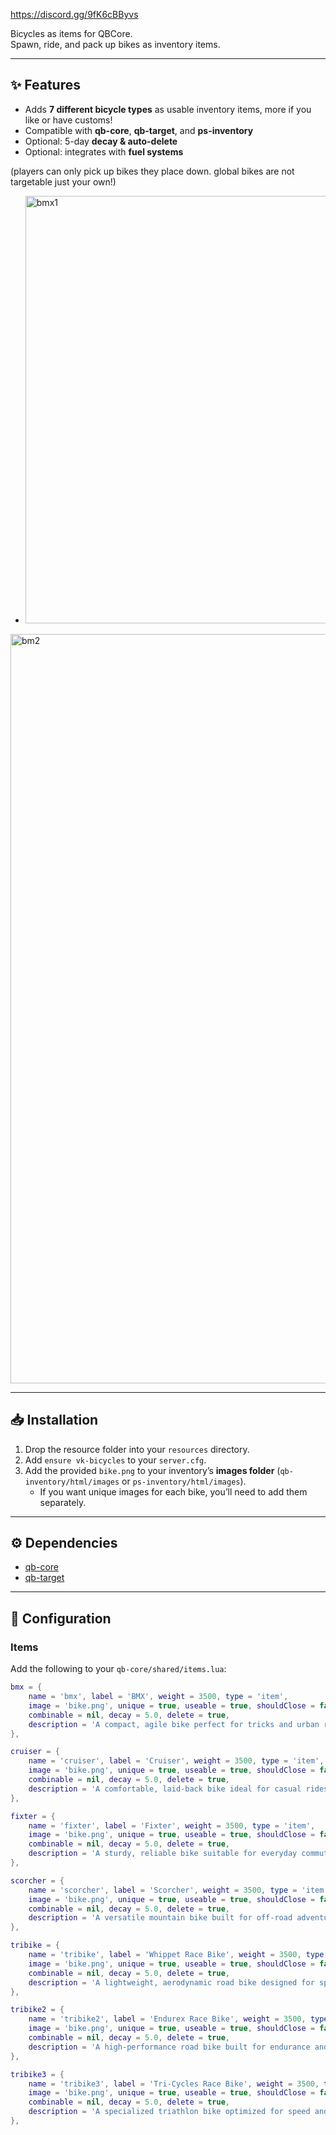 https://discord.gg/9fK6cBByvs


Bicycles as items for QBCore.  
Spawn, ride, and pack up bikes as inventory items.

---

## ✨ Features
- Adds **7 different bicycle types** as usable inventory items, more if you like or have customs!
- Compatible with **qb-core**, **qb-target**, and **ps-inventory**
- Optional: 5-day **decay & auto-delete**
- Optional: integrates with **fuel systems**
  
(players can only pick up bikes they place down. global bikes are not targetable just your own!)

- <img width="646" height="684" alt="bmx1" src="https://github.com/user-attachments/assets/96e613f8-6f6a-4938-9d24-7eb1c6ed892f" />
<img width="1064" height="1199" alt="bm2" src="https://github.com/user-attachments/assets/7af69aa0-62df-4d1f-98b5-404f429867f6" />


---

## 📥 Installation
1. Drop the resource folder into your `resources` directory.
2. Add `ensure vk-bicycles` to your `server.cfg`.
3. Add the provided `bike.png` to your inventory’s **images folder** (`qb-inventory/html/images` or `ps-inventory/html/images`).
   - If you want unique images for each bike, you’ll need to add them separately.

---

## ⚙️ Dependencies
- [qb-core](https://github.com/qbcore-framework/qb-core)  
- [qb-target](https://github.com/qbcore-framework/qb-target)

---

## 🔧 Configuration

### Items  
Add the following to your `qb-core/shared/items.lua`:

```lua
bmx = {
    name = 'bmx', label = 'BMX', weight = 3500, type = 'item',
    image = 'bike.png', unique = true, useable = true, shouldClose = false,
    combinable = nil, decay = 5.0, delete = true,
    description = 'A compact, agile bike perfect for tricks and urban riding.'
},

cruiser = {
    name = 'cruiser', label = 'Cruiser', weight = 3500, type = 'item',
    image = 'bike.png', unique = true, useable = true, shouldClose = false,
    combinable = nil, decay = 5.0, delete = true,
    description = 'A comfortable, laid-back bike ideal for casual rides and beach cruising.'
},

fixter = {
    name = 'fixter', label = 'Fixter', weight = 3500, type = 'item',
    image = 'bike.png', unique = true, useable = true, shouldClose = false,
    combinable = nil, decay = 5.0, delete = true,
    description = 'A sturdy, reliable bike suitable for everyday commuting and errands.'
},

scorcher = {
    name = 'scorcher', label = 'Scorcher', weight = 3500, type = 'item',
    image = 'bike.png', unique = true, useable = true, shouldClose = false,
    combinable = nil, decay = 5.0, delete = true,
    description = 'A versatile mountain bike built for off-road adventures and rough terrain.'
},

tribike = {
    name = 'tribike', label = 'Whippet Race Bike', weight = 3500, type = 'item',
    image = 'bike.png', unique = true, useable = true, shouldClose = false,
    combinable = nil, decay = 5.0, delete = true,
    description = 'A lightweight, aerodynamic road bike designed for speed and performance.'
},

tribike2 = {
    name = 'tribike2', label = 'Endurex Race Bike', weight = 3500, type = 'item',
    image = 'bike.png', unique = true, useable = true, shouldClose = false,
    combinable = nil, decay = 5.0, delete = true,
    description = 'A high-performance road bike built for endurance and long-distance rides.'
},

tribike3 = {
    name = 'tribike3', label = 'Tri-Cycles Race Bike', weight = 3500, type = 'item',
    image = 'bike.png', unique = true, useable = true, shouldClose = false,
    combinable = nil, decay = 5.0, delete = true,
    description = 'A specialized triathlon bike optimized for speed and efficiency in multi-sport events.'
},

